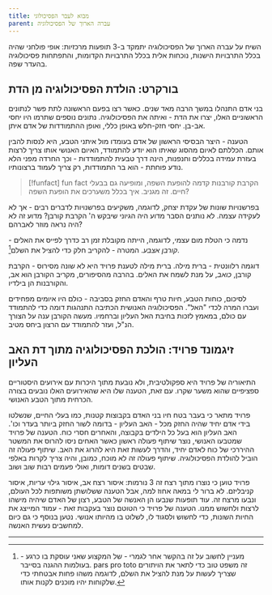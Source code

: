 ```yaml
---
title: מבוא לעבר הפסיכולוגי
parent: עברה הארוך של הפסיכולוגיה
---
```


השיח על עברה הארוך של הפסיכולוגיה יתמקד ב-3 תופעות מרכזיות: אופי פולחני שהיה בכלל התרבויות הישנות, נוכחות אלית בכלל התרבויות הקדומות, והתפתחות פסיכולוגיה בהעדר שפה.

## בורקרט: הולדת הפסיכולוגיה מן הדת
בני אדם התנהלו במשך הרבה מאד שנים. כאשר רצו בפעם הראשונה לתת פשר לנתונים הראשוניים האלו, יצרו את הדת - ואיתה את הפסיכולוגיה.
נתונים נוספים שתרמו היו יחסי אב-בן. יחסי חזק-חלש באופן כללי, ואופן ההתמודדות של אדם איתן.

הטענה - היצר הבסיסי הראשון של אדם בעומדו מול איתני הטבע, היא לנסות להבין אותם. הכללתם לאיום מהסוג שאיתו הוא יודע להתמודד, האיום האנושי אותו צריך לרצות בעזרת עמידה בכללים וחנפנות, הינה דרך טבעית להתמודדות - וכך החרדה מפני הלא נודע פוחתת - הוא בר התמודדות, רק צריך לעמוד ברצונותיו.

>[!funfact] fun fact
הקרבת קורבנות קדמה להופעת השפה, ומופיעה גם בבעלי חיים. זה מגניב. איך בכלל משערכים את הופעת השפה?

בפרשנויות שונות של עקדת יצחק, לדוגמה, משקיעים בפרשנויות לדברים רבים - אך לא לעקידה עצמה. לא נותנים הסבר מדוע היה הגיוני שיבקש ה' הקרבת קורבן? מדוע זה לא היה נראה מוזר לאברהם?

נדמה כי הטלת מום עצמי, לדוגמה, הייתה מקובלת זמן רב כדרך לפייס את האלים - *קורבן אצבע*. המטרה - להקריב חלק כדי להציל את השלם[^1].

דוגמה רלוונטית - ברית מילה. ברית מילה לטענת פרויד היא לא שונה מסירוס - הקרבת קורבן, *כואב*, על מנת לשמח את האלים. בהרבה מהסיפורים, מקריב הקורבן הוא אב, והקורבנות הן בילדיו.

לסיכום, כוחות הטבע, חיות טרף והאדם החזק בסביבה - כולם היו איומים מפחידים ועברו המרה לכדי "האל". הפסיכולוגיה האנושית הכתיבה התנהגות דומה כדי להתמודד עם כולם, במאמץ לזכות בחיבת האל העליון וברחמיו. מעשה הקורבן ענה על הצורך הנ"ל, ועזר להתמודד עם הרצון ביחס מטיב.


## זיגמונד פרויד: הולכת הפסיכולוגיה מתוך דת האב העליון
התיאוריה של פרויד היא ספקולטיבית, ולא נובעת מתוך היכרות עם אירועים היסטוריים ספציפיים שהוא משער שקרו. עם זאת, הטענה שלו היא שהאירועים האלו נובעים בצורה הכרחית מתוך הטבע האנושי.

פרויד מתאר כי בעבר בטח חיו בני האדם בקבוצות קטנות, כמו בעלי החיים, שנשלטו בידי אדם יחיד שהיה החזק מכל - האב העליון - בדומה לשור החזק ביותר בעדר וכו'. האב העליון הוא בעל כל הילדים בקבוצה, והאחרים חסרי כוח. הטענה של פרויד שמטבעו האנושי, נוצר שיתוף פעולה ראשון כאשר האחים ניסו להרוס את המשטר ההיררכי של כוח לאדם יחיד, והדרך לעשות זאת היא להרוג את האב. שיתוף פעולה זה הוביל להולדת הפסיכולוגיה.
שיתוף פעולה זה לא מוכח, כמובן, והיה צריך לקרות באלפי שבטים בשנים דומות, ואולי פעמים רבות שוב ושוב. 

פרויד טוען כי נוצרו מתוך רצח זה 3 נורמות: איסור רצח אב, איסור גילוי עריות, איסור קניבליזם. לא ברור לי במאה אחוז למה, אבל הטענה ששלושתן משותפות לכל העולם, ונבעו מרצח זה. עוד תופעות שנבעו הן האנשה של הטבע, רצון של האדם שיהיה מישהו לרצות ולחשוש ממנו. הטענה של פרויד כי הטוטם נוצר בעקבות זאת - עמוד המייצג את החיות השונות, כדי לחשוש ולסגוד לו, לשלוט בו מהיותו אנושי. נטען בנוסף כי גם כיום למחשבים נעשית האנשה.
___
[^1]: מעניין לחשוב על זה בהקשר אחר לגמרי - של המקצוע שאני עוסקת בו כרגע - בעולמות ההגנה בסייבר. pars pro toto זה משפט טוב כדי לתאר את הויתורים שצריך לעשות על מנת להציל את השלם, לדוגמה משהו פחות אבטחתי כדי שלקוחות יהיו מוכנים לקנות אותו.





<script src="https://utteranc.es/client.js"
        repo="AdiShamir/AdiShamir.github.io"
        issue-term="pathname"
        label="comment"
        theme="github-dark"
        crossorigin="anonymous"
        async>
</script>
